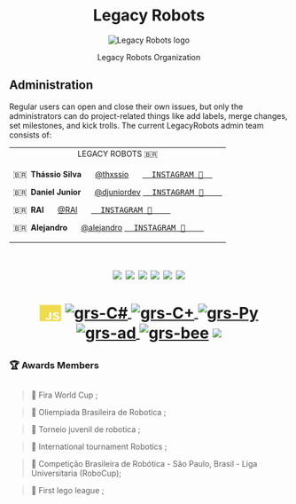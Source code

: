 <h1 align="center">Legacy Robots
</h1>
<p align="center"><img src="https://github.com/LegacyBots/LegacyBots/blob/master/Logo/322459394_1241569350069213_8432725836576560651_n.jpg" height="250" alt="Legacy Robots logo" /></p>

<p align="center">Legacy Robots Organization</p>

##



## Administration

Regular users can open and close their own issues, but only the administrators can do project-related things like add labels, merge changes, set milestones, and kick trolls. The current LegacyRobots admin team consists of:

<table align="center">
<tr>
<td align="center">
LEGACY ROBOTS 🇧🇷
</td>
</tr>
<tr><td>

 🇧🇷  **Thássio Silva**
       [@thxssio](https://github.com/thxssio)
       [<kbd>  INSTAGRAM 📲  </kbd>](https://instagram.com/thxssio)


 🇧🇷  **Daniel Junior**
       [@djuniordev](https://github.com/djuniordev)
   [<kbd>  INSTAGRAM 📲    </kbd>](https://instagram.com/eujuniormelo_)


 🇧🇷  **RAI**
       [@RAI](https://github.com/)
       [<kbd>  INSTAGRAM 📲    </kbd>](https://instagram.com/thxssio)


 🇧🇷  **Alejandro**
       [@alejandro](https://github.com/)
   [<kbd>  INSTAGRAM 📲    </kbd>](https://instagram.com/thxssio)
   
</td></tr>
</table>

##

<h1 align="center">
<div>
 <img src="https://prostomac.com/wp-content/uploads/2013/01/icon3.jpg" width="40" height="auto"/> 
 
   <img src="https://static.wixstatic.com/media/3a1650_c3aab5a6953d425d97645c08ff4befea~mv2.png/v1/fill/w_240,h_268,al_c,q_85,usm_0.66_1.00_0.01,enc_auto/MicrosoftTeams-image%20(4).png" width="40" height="auto"/> 
   
<img src="https://upload.wikimedia.org/wikipedia/commons/2/24/LEGO_logo.svg" width="40" height="auto"/> 
<img src="https://cdn.jsdelivr.net/gh/devicons/devicon/icons/java/java-original.svg" width="40" height="auto"/> <img src="https://cdn.jsdelivr.net/gh/devicons/devicon/icons/linux/linux-original.svg" width="40" height="auto"/>
<img src="https://cdn.jsdelivr.net/gh/devicons/devicon/icons/git/git-original.svg" width="40" height="auto"/>

  
  <div style="display: inline_block"><br>
    <img align="center" alt="Rafa-Js" height="30" width="40" src="https://raw.githubusercontent.com/devicons/devicon/master/icons/javascript/javascript-plain.svg">
    <a href="https://pt.wikipedia.org/wiki/C_(linguagem_de_programa%C3%A7%C3%A3o)" target="_blank"><img align="center" alt="grs-C#" height="33" width="auto"  src="https://cdn.jsdelivr.net/npm/@programming-languages-logos/c@0.0.3/c_256x256.png">
    <a href="https://pt.wikipedia.org/wiki/C%2B%2B" target="_blank"><img align="center" alt="grs-C+" height="30" width="auto"  src="https://cdn.jsdelivr.net/gh/devicons/devicon/icons/cplusplus/cplusplus-original.svg">
    <a href="https://www.python.org/" target="_blank"><img align="center" alt="grs-Py" height="30" width="auto"  src="https://cdn.jsdelivr.net/gh/devicons/devicon/icons/python/python-original.svg">
    <a href="https://www.arduino.cc/" target="_blank"><img align="center" alt="grs-ad" height="30" width="auto"  src="https://cdn.jsdelivr.net/gh/devicons/devicon/icons/arduino/arduino-original.svg">
    <a href="https://www.ros.org/imgs/logo-white.png" target="_blank"><img align="center" alt="grs-bee" height="25" width="auto"  src="https://upload.wikimedia.org/wikipedia/commons/thumb/b/bb/Ros_logo.svg/1280px-Ros_logo.svg.png" target="_blank"></a>
    <img src="https://i0.wp.com/www.robo-dyne.com/wp-content/uploads/2021/10/Turtlebot3_logo.png?resize=883%2C875&ssl=1"  width="40" height="auto"/>
      </div>
</h1>

##


##
### 🏆 Awards Members
##
> 🥇 Fira World Cup ;
      
> 🥇 Oliempiada Brasileira de Robotica ;
      
> 🥇 Torneio juvenil de robotica ;
      
> 🥇 International tournament Robotics ;
      
> 🥇 Competição Brasileira de Robótica - São Paulo, Brasil - Liga Universitaria (RoboCup);

> 🥇 First lego league ;
